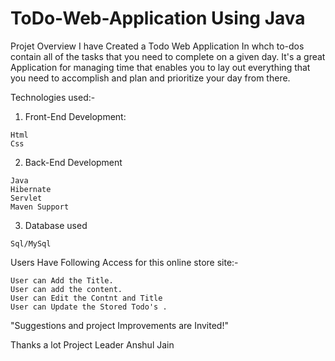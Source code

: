 # ToDo-Web-Application Using Java
Projet Overview
I have Created a Todo Web Application  In whch to-dos contain all of the tasks that you need to complete on a given day.
It's a great Application for managing time that enables you to lay out everything that you need to accomplish and plan and prioritize your day from there.

Technologies used:-

   1. Front-End Development:

    Html
    Css    
    
   2. Back-End Development

    Java
    Hibernate
    Servlet
    Maven Support
    
   3. Database used

    Sql/MySql

    
   Users Have Following Access for this online store site:-
   
    User can Add the Title.
    User can add the content.
    User can Edit the Contnt and Title
    User can Update the Stored Todo's .
    





"Suggestions and project Improvements are Invited!"

Thanks a lot
Project Leader
Anshul Jain 
